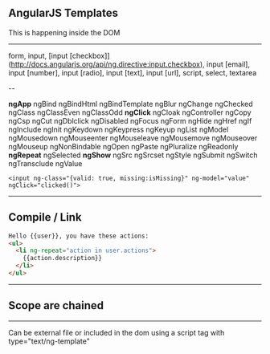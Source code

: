 ## AngularJS Templates

This is happening inside the DOM

---

form, input, [input \[checkbox]](http://docs.angularjs.org/api/ng.directive:input.checkbox), input \[email], input \[number], input \[radio], input \[text], input \[url], script, select, textarea

--

**ngApp** ngBind ngBindHtml ngBindTemplate ngBlur ngChange ngChecked ngClass ngClassEven ngClassOdd **ngClick** ngCloak ngController ngCopy ngCsp ngCut ngDblclick ngDisabled ngFocus ngForm ngHide ngHref ngIf ngInclude ngInit ngKeydown ngKeypress ngKeyup ngList ngModel ngMousedown ngMouseenter ngMouseleave ngMousemove ngMouseover ngMouseup ngNonBindable ngOpen ngPaste ngPluralize ngReadonly **ngRepeat** ngSelected **ngShow** ngSrc ngSrcset ngStyle ngSubmit ngSwitch ngTransclude ngValue

`<input ng-class="{valid: true, missing:isMissing}" ng-model="value" ngClick="clicked()">`

---

## Compile / Link

```html
Hello {{user}}, you have these actions:
<ul>
  <li ng-repeat="action in user.actions">
    {{action.description}}
  </li>
</ul>
```

---

## Scope are chained


---

Can be external file or included in the dom using a script tag with type="text/ng-template"

